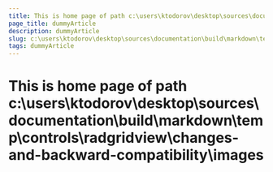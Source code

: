 ```yaml
---
title: This is home page of path c:\users\ktodorov\desktop\sources\documentation\build\markdown\temp\controls\radgridview\changes-and-backward-compatibility\images
page_title: dummyArticle
description: dummyArticle
slug: c:\users\ktodorov\desktop\sources\documentation\build\markdown\temp\controls\radgridview\changes-and-backward-compatibility\images
tags: dummyArticle
---
```

# This is home page of path c:\users\ktodorov\desktop\sources\documentation\build\markdown\temp\controls\radgridview\changes-and-backward-compatibility\images
